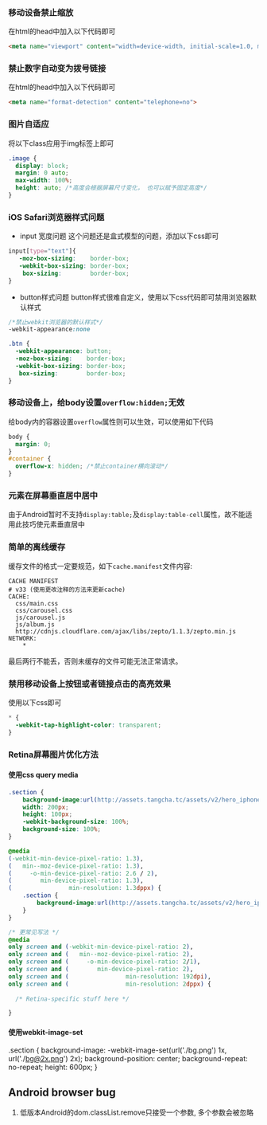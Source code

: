 
### 移动设备禁止缩放
在html的head中加入以下代码即可
```html
<meta name="viewport" content="width=device-width, initial-scale=1.0, maximum-scale=1.0, user-scalable=no">
```

### 禁止数字自动变为拨号链接
在html的head中加入以下代码即可
```html
<meta name="format-detection" content="telephone=no">
```

### 图片自适应
将以下class应用于img标签上即可
```css
.image {
  display: block;
  margin: 0 auto;
  max-width: 100%;
  height: auto; /*高度会根据屏幕尺寸变化， 也可以赋予固定高度*/
}
```

### iOS Safari浏览器样式问题
* input 宽度问题
这个问题还是盒式模型的问题，添加以下css即可
```css
input[type="text"]{
   -moz-box-sizing:    border-box;
   -webkit-box-sizing: border-box;
    box-sizing:        border-box;
}
```
* button样式问题
button样式很难自定义，使用以下css代码即可禁用浏览器默认样式
```css
/*禁止webkit浏览器的默认样式*/
-webkit-appearance:none
```
```css
.btn {
  -webkit-appearance: button;
  -moz-box-sizing:    border-box;
  -webkit-box-sizing: border-box;
   box-sizing:        border-box;
}
```

### 移动设备上，给body设置`overflow:hidden;`无效
给body内的容器设置`overflow`属性则可以生效，可以使用如下代码
```css
body {
  margin: 0;
}
#container {
  overflow-x: hidden; /*禁止container横向滚动*/
}
```

### 元素在屏幕垂直居中居中
由于Android暂时不支持`display:table;`及`display:table-cell`属性，故不能适用此技巧使元素垂直居中

### 简单的离线缓存
缓存文件的格式一定要规范，如下`cache.manifest`文件内容:
```
CACHE MANIFEST
# v33 (使用更改注释的方法来更新cache)
CACHE:
  css/main.css
  css/carousel.css
  js/carousel.js
  js/album.js
  http://cdnjs.cloudflare.com/ajax/libs/zepto/1.1.3/zepto.min.js
NETWORK:
    *
```
最后两行不能丢，否则未缓存的文件可能无法正常请求。



### 禁用移动设备上按钮或者链接点击的高亮效果
使用以下css即可
```css
* {
  -webkit-tap-highlight-color: transparent;
}
```

### Retina屏幕图片优化方法

#### 使用css query media
```css
.section {
    background-image:url(http://assets.tangcha.tc/assets/v2/hero_iphone@1x-4e457d8ff22380a15d2dc53af0a84668.png);
    width: 200px;
    height: 100px;
    -webkit-background-size: 100%;
    background-size: 100%;
}

@media
(-webkit-min-device-pixel-ratio: 1.3), 
(   min--moz-device-pixel-ratio: 1.3), 
(     -o-min-device-pixel-ratio: 2.6 / 2), 
(        min-device-pixel-ratio: 1.3), 
(                min-resolution: 1.3dppx) {
    .section {
        background-image:url(http://assets.tangcha.tc/assets/v2/hero_iphone@2x-4e457d8ff22380a15d2dc53af0a84668.png);
    }
}

/* 更常见写法 */
@media
only screen and (-webkit-min-device-pixel-ratio: 2),
only screen and (   min--moz-device-pixel-ratio: 2),
only screen and (     -o-min-device-pixel-ratio: 2/1),
only screen and (        min-device-pixel-ratio: 2),
only screen and (                min-resolution: 192dpi),
only screen and (                min-resolution: 2dppx) { 
  
  /* Retina-specific stuff here */

}
```

#### 使用webkit-image-set
.section {
  background-image: -webkit-image-set(url('./bg.png') 1x, url('./bg@2x.png') 2x);
  background-position: center;
  background-repeat: no-repeat;
  height: 600px;
}


## Android browser bug
1. 低版本Android的dom.classList.remove只接受一个参数, 多个参数会被忽略